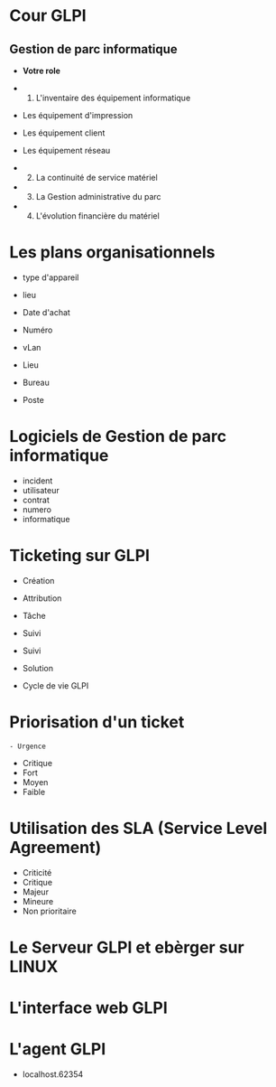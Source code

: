 # **Cour GLPI**

## **Gestion de parc informatique**

- **Votre role**

 - 1. L'inventaire des équipement informatique

 - Les équipement d'impression
 - Les équipement client 
 - Les équipement réseau

 - 2. La continuité de service matériel

 - 3. La Gestion administrative du parc

 - 4. L'évolution financière du matériel

 # **Les plans organisationnels**

 - type d'appareil
 - lieu
 - Date d'achat
 - Numéro 

 - vLan
 - Lieu
 - Bureau
 - Poste

 # **Logiciels de Gestion de parc informatique**

 - incident
 - utilisateur
 - contrat
 - numero
 - informatique

 # **Ticketing sur GLPI**

 - Création
 - Attribution
 - Tâche
 - Suivi
 - Suivi
 - Solution

 - Cycle de vie GLPI

 # **Priorisation d'un ticket**

    - Urgence

- Critique
- Fort
- Moyen
- Faible 

# **Utilisation des SLA (Service Level Agreement)**

- Criticité
- Critique
- Majeur
- Mineure
- Non prioritaire

# **Le Serveur GLPI et ebèrger sur LINUX**

# **L'interface web GLPI**

# **L'agent GLPI**

- localhost.62354

